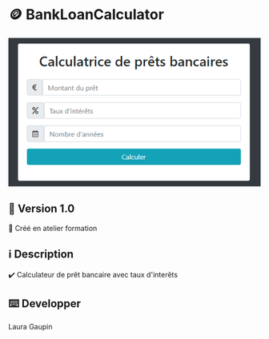 # :coin: BankLoanCalculator
![capture d'écran](https://github.com/Naerys404/BankLoanCalculator/blob/main/images/thumb.bmp)
## :pushpin: Version 1.0

📎 Créé en atelier formation

## :information_source: Description
:heavy_check_mark: Calculateur de prêt bancaire avec taux d'interêts


## :keyboard: Developper 
Laura Gaupin



